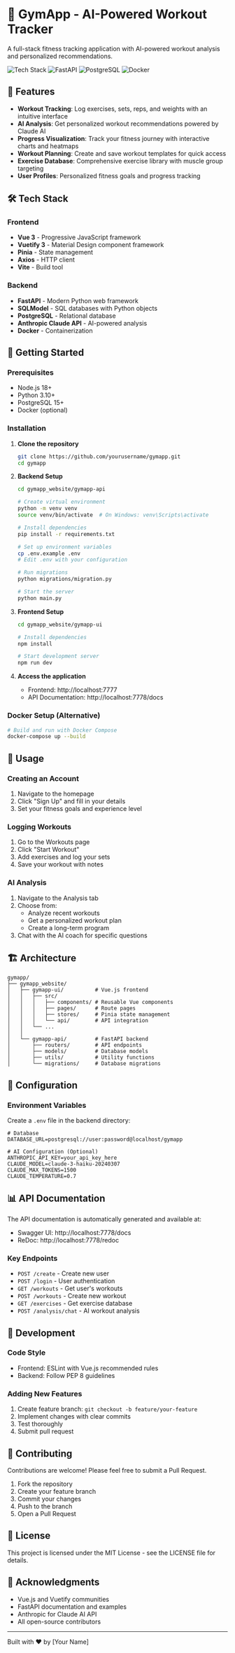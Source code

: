 # 💪 GymApp - AI-Powered Workout Tracker

A full-stack fitness tracking application with AI-powered workout analysis and personalized recommendations.

![Tech Stack](https://img.shields.io/badge/Vue.js-3.x-green) ![FastAPI](https://img.shields.io/badge/FastAPI-0.104-blue) ![PostgreSQL](https://img.shields.io/badge/PostgreSQL-15-blue) ![Docker](https://img.shields.io/badge/Docker-Ready-blue)

## 🎯 Features

- **Workout Tracking**: Log exercises, sets, reps, and weights with an intuitive interface
- **AI Analysis**: Get personalized workout recommendations powered by Claude AI
- **Progress Visualization**: Track your fitness journey with interactive charts and heatmaps
- **Workout Planning**: Create and save workout templates for quick access
- **Exercise Database**: Comprehensive exercise library with muscle group targeting
- **User Profiles**: Personalized fitness goals and progress tracking

## 🛠️ Tech Stack

### Frontend
- **Vue 3** - Progressive JavaScript framework
- **Vuetify 3** - Material Design component framework
- **Pinia** - State management
- **Axios** - HTTP client
- **Vite** - Build tool

### Backend
- **FastAPI** - Modern Python web framework
- **SQLModel** - SQL databases with Python objects
- **PostgreSQL** - Relational database
- **Anthropic Claude API** - AI-powered analysis
- **Docker** - Containerization

## 🚀 Getting Started

### Prerequisites
- Node.js 18+
- Python 3.10+
- PostgreSQL 15+
- Docker (optional)

### Installation

1. **Clone the repository**
   ```bash
   git clone https://github.com/yourusername/gymapp.git
   cd gymapp
   ```

2. **Backend Setup**
   ```bash
   cd gymapp_website/gymapp-api
   
   # Create virtual environment
   python -m venv venv
   source venv/bin/activate  # On Windows: venv\Scripts\activate
   
   # Install dependencies
   pip install -r requirements.txt
   
   # Set up environment variables
   cp .env.example .env
   # Edit .env with your configuration
   
   # Run migrations
   python migrations/migration.py
   
   # Start the server
   python main.py
   ```

3. **Frontend Setup**
   ```bash
   cd gymapp_website/gymapp-ui
   
   # Install dependencies
   npm install
   
   # Start development server
   npm run dev
   ```

4. **Access the application**
   - Frontend: http://localhost:7777
   - API Documentation: http://localhost:7778/docs

### Docker Setup (Alternative)

```bash
# Build and run with Docker Compose
docker-compose up --build
```

## 📱 Usage

### Creating an Account
1. Navigate to the homepage
2. Click "Sign Up" and fill in your details
3. Set your fitness goals and experience level

### Logging Workouts
1. Go to the Workouts page
2. Click "Start Workout"
3. Add exercises and log your sets
4. Save your workout with notes

### AI Analysis
1. Navigate to the Analysis tab
2. Choose from:
   - Analyze recent workouts
   - Get a personalized workout plan
   - Create a long-term program
3. Chat with the AI coach for specific questions

## 🏗️ Architecture

```
gymapp/
├── gymapp_website/
│   ├── gymapp-ui/          # Vue.js frontend
│   │   ├── src/
│   │   │   ├── components/ # Reusable Vue components
│   │   │   ├── pages/      # Route pages
│   │   │   ├── stores/     # Pinia state management
│   │   │   └── api/        # API integration
│   │   └── ...
│   │
│   └── gymapp-api/         # FastAPI backend
│       ├── routers/        # API endpoints
│       ├── models/         # Database models
│       ├── utils/          # Utility functions
│       └── migrations/     # Database migrations
```

## 🔧 Configuration

### Environment Variables

Create a `.env` file in the backend directory:

```env
# Database
DATABASE_URL=postgresql://user:password@localhost/gymapp

# AI Configuration (Optional)
ANTHROPIC_API_KEY=your_api_key_here
CLAUDE_MODEL=claude-3-haiku-20240307
CLAUDE_MAX_TOKENS=1500
CLAUDE_TEMPERATURE=0.7
```

## 📊 API Documentation

The API documentation is automatically generated and available at:
- Swagger UI: http://localhost:7778/docs
- ReDoc: http://localhost:7778/redoc

### Key Endpoints

- `POST /create` - Create new user
- `POST /login` - User authentication
- `GET /workouts` - Get user's workouts
- `POST /workouts` - Create new workout
- `GET /exercises` - Get exercise database
- `POST /analysis/chat` - AI workout analysis

## 🧪 Development

### Code Style
- Frontend: ESLint with Vue.js recommended rules
- Backend: Follow PEP 8 guidelines

### Adding New Features
1. Create feature branch: `git checkout -b feature/your-feature`
2. Implement changes with clear commits
3. Test thoroughly
4. Submit pull request

## 🤝 Contributing

Contributions are welcome! Please feel free to submit a Pull Request.

1. Fork the repository
2. Create your feature branch
3. Commit your changes
4. Push to the branch
5. Open a Pull Request

## 📄 License

This project is licensed under the MIT License - see the LICENSE file for details.

## 🙏 Acknowledgments

- Vue.js and Vuetify communities
- FastAPI documentation and examples
- Anthropic for Claude AI API
- All open-source contributors

---

Built with ❤️ by [Your Name]